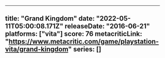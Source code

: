 
---
title: "Grand Kingdom"
date: "2022-05-11T05:00:08.171Z"
releaseDate: "2016-06-21"
platforms: ["vita"]
score: 76
metacriticLink: "https://www.metacritic.com/game/playstation-vita/grand-kingdom"
series: []
---
